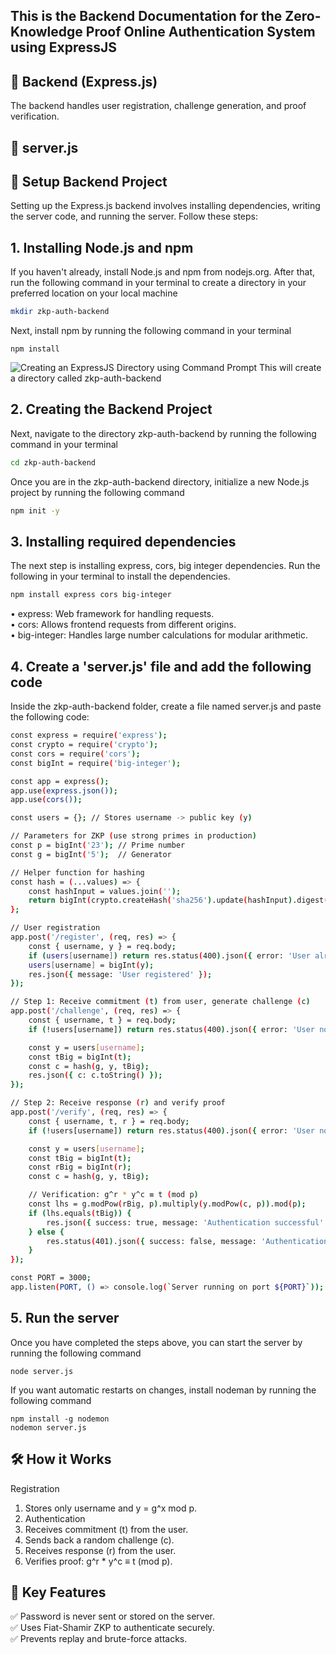 ## This is the Backend Documentation for the Zero-Knowledge Proof Online Authentication System using ExpressJS

## 🚀 Backend (Express.js)
The backend handles user registration, challenge generation, and proof verification.

## 📁 server.js

## 📌 Setup Backend Project
Setting up the Express.js backend involves installing dependencies, writing the server code, and running the server. Follow these steps:

## 1. Installing Node.js and npm
If you haven't already, install Node.js and npm from nodejs.org. After that, run the following command in your terminal to create a directory in your preferred location on your local machine
```sh
mkdir zkp-auth-backend
```
Next, install npm by running the following command in your terminal
```
npm install
```
![Creating an ExpressJS Directory using Command Prompt]()
This will create a directory called zkp-auth-backend

## 2. Creating the Backend Project
Next, navigate to the directory zkp-auth-backend by running the following command in your terminal
```sh
cd zkp-auth-backend
```
Once you are in the zkp-auth-backend directory, initialize a new Node.js project by running the following command
```sh
npm init -y
```

## 3. Installing required dependencies
The next step is installing express, cors, big integer dependencies. Run the following in your terminal to install the dependencies.
```sh
npm install express cors big-integer
```
• express: Web framework for handling requests.  
• cors: Allows frontend requests from different origins.  
• big-integer: Handles large number calculations for modular arithmetic.

## 4. Create a 'server.js' file and add the following code
Inside the zkp-auth-backend folder, create a file named server.js and paste the following code:
```sh
const express = require('express');
const crypto = require('crypto');
const cors = require('cors');
const bigInt = require('big-integer');

const app = express();
app.use(express.json());
app.use(cors());

const users = {}; // Stores username -> public key (y)

// Parameters for ZKP (use strong primes in production)
const p = bigInt('23'); // Prime number
const g = bigInt('5');  // Generator

// Helper function for hashing
const hash = (...values) => {
    const hashInput = values.join('');
    return bigInt(crypto.createHash('sha256').update(hashInput).digest('hex'), 16).mod(p);
};

// User registration
app.post('/register', (req, res) => {
    const { username, y } = req.body;
    if (users[username]) return res.status(400).json({ error: 'User already exists' });
    users[username] = bigInt(y);
    res.json({ message: 'User registered' });
});

// Step 1: Receive commitment (t) from user, generate challenge (c)
app.post('/challenge', (req, res) => {
    const { username, t } = req.body;
    if (!users[username]) return res.status(400).json({ error: 'User not found' });

    const y = users[username];
    const tBig = bigInt(t);
    const c = hash(g, y, tBig);
    res.json({ c: c.toString() });
});

// Step 2: Receive response (r) and verify proof
app.post('/verify', (req, res) => {
    const { username, t, r } = req.body;
    if (!users[username]) return res.status(400).json({ error: 'User not found' });

    const y = users[username];
    const tBig = bigInt(t);
    const rBig = bigInt(r);
    const c = hash(g, y, tBig);

    // Verification: g^r * y^c ≡ t (mod p)
    const lhs = g.modPow(rBig, p).multiply(y.modPow(c, p)).mod(p);
    if (lhs.equals(tBig)) {
        res.json({ success: true, message: 'Authentication successful' });
    } else {
        res.status(401).json({ success: false, message: 'Authentication failed' });
    }
});

const PORT = 3000;
app.listen(PORT, () => console.log(`Server running on port ${PORT}`));

```

## 5. Run the server
Once you have completed the steps above, you can start the server by running the following command
```
node server.js
```
If you want automatic restarts on changes, install nodeman by running the following command
```
npm install -g nodemon
nodemon server.js
```

## 🛠️ How it Works
Registration
1. Stores only username and y = g^x mod p.
2. Authentication
3. Receives commitment (t) from the user.
4. Sends back a random challenge (c).
5. Receives response (r) from the user.
6. Verifies proof: g^r * y^c ≡ t (mod p).






## 🔐 Key Features
✅ Password is never sent or stored on the server.  
✅ Uses Fiat-Shamir ZKP to authenticate securely.  
✅ Prevents replay and brute-force attacks.
